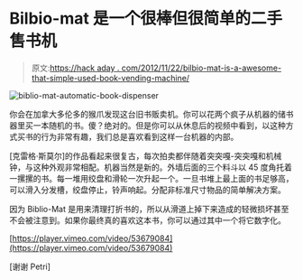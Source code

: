 # Bilbio-mat 是一个很棒但很简单的二手售书机

> 原文:[https://hack aday . com/2012/11/22/bilbio-mat-is-a-awesome-that-simple-used-book-vending-machine/](https://hackaday.com/2012/11/22/bilbio-mat-is-an-awesome-yet-simple-used-book-vending-machine/)

![](../Images/624fb34429b1f6c6558e25008c0363ab.png "biblio-mat-automatic-book-dispenser")

你会在加拿大多伦多的猴爪发现这台旧书贩卖机。你可以花两个疯子从机器的储书器里买一本随机的书。傻？绝对的。但是你可以从休息后的视频中看到，以这种方式买书的行为非常有趣，我们总是喜欢看到这样一台机器的内部。

[克雷格·斯莫尔]的作品看起来很复古，每次拍卖都伴随着突突嘎-突突嘎和机械钟，与这种外观非常相配。机器当然是新的。外墙后面的三个料斗以 45 度角托着一摞摞的书。每一堆用绞盘和滑轮一次升起一个。一旦书堆上最上面的书足够高，可以滑入分发槽，绞盘停止，铃声响起。分配非标准尺寸物品的简单解决方案。

因为 Biblio-Mat 是用来清理打折书的，所以从滑道上掉下来造成的轻微损坏甚至不会被注意到。如果你最终真的喜欢这本书，你可以通过其中一个将它数字化。

[https://player.vimeo.com/video/53679084](https://player.vimeo.com/video/53679084)

[谢谢 Petri]